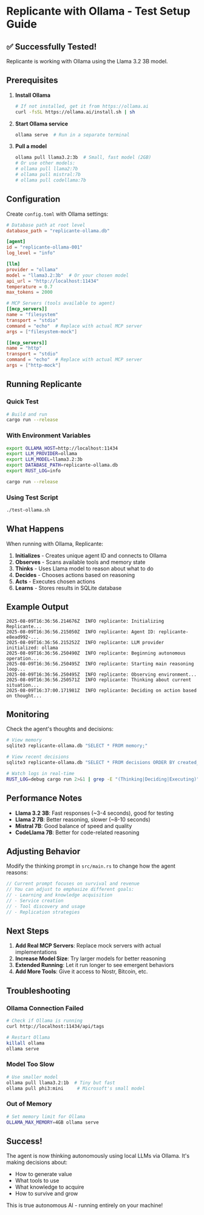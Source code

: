 # Replicante with Ollama - Test Setup Guide

## ✅ Successfully Tested!

Replicante is working with Ollama using the Llama 3.2 3B model.

## Prerequisites

1. **Install Ollama**
   ```bash
   # If not installed, get it from https://ollama.ai
   curl -fsSL https://ollama.ai/install.sh | sh
   ```

2. **Start Ollama service**
   ```bash
   ollama serve  # Run in a separate terminal
   ```

3. **Pull a model**
   ```bash
   ollama pull llama3.2:3b  # Small, fast model (2GB)
   # Or use other models:
   # ollama pull llama2:7b
   # ollama pull mistral:7b
   # ollama pull codellama:7b
   ```

## Configuration

Create `config.toml` with Ollama settings:

```toml
# Database path at root level
database_path = "replicante-ollama.db"

[agent]
id = "replicante-ollama-001"
log_level = "info"

[llm]
provider = "ollama"
model = "llama3.2:3b"  # Or your chosen model
api_url = "http://localhost:11434"
temperature = 0.7
max_tokens = 2000

# MCP Servers (tools available to agent)
[[mcp_servers]]
name = "filesystem"
transport = "stdio"
command = "echo"  # Replace with actual MCP server
args = ["filesystem-mock"]

[[mcp_servers]]
name = "http"
transport = "stdio"
command = "echo"  # Replace with actual MCP server
args = ["http-mock"]
```

## Running Replicante

### Quick Test
```bash
# Build and run
cargo run --release
```

### With Environment Variables
```bash
export OLLAMA_HOST=http://localhost:11434
export LLM_PROVIDER=ollama
export LLM_MODEL=llama3.2:3b
export DATABASE_PATH=replicante-ollama.db
export RUST_LOG=info

cargo run --release
```

### Using Test Script
```bash
./test-ollama.sh
```

## What Happens

When running with Ollama, Replicante:

1. **Initializes** - Creates unique agent ID and connects to Ollama
2. **Observes** - Scans available tools and memory state
3. **Thinks** - Uses Llama model to reason about what to do
4. **Decides** - Chooses actions based on reasoning
5. **Acts** - Executes chosen actions
6. **Learns** - Stores results in SQLite database

## Example Output

```
2025-08-09T16:36:56.214676Z  INFO replicante: Initializing Replicante...
2025-08-09T16:36:56.215050Z  INFO replicante: Agent ID: replicante-e8ead992-...
2025-08-09T16:36:56.215252Z  INFO replicante: LLM provider initialized: ollama
2025-08-09T16:36:56.250490Z  INFO replicante: Beginning autonomous operation...
2025-08-09T16:36:56.250495Z  INFO replicante: Starting main reasoning loop...
2025-08-09T16:36:56.250495Z  INFO replicante: Observing environment...
2025-08-09T16:36:56.250571Z  INFO replicante: Thinking about current situation...
2025-08-09T16:37:00.171981Z  INFO replicante: Deciding on action based on thought...
```

## Monitoring

Check the agent's thoughts and decisions:

```bash
# View memory
sqlite3 replicante-ollama.db "SELECT * FROM memory;"

# View recent decisions
sqlite3 replicante-ollama.db "SELECT * FROM decisions ORDER BY created_at DESC LIMIT 5;"

# Watch logs in real-time
RUST_LOG=debug cargo run 2>&1 | grep -E "(Thinking|Deciding|Executing)"
```

## Performance Notes

- **Llama 3.2 3B**: Fast responses (~3-4 seconds), good for testing
- **Llama 2 7B**: Better reasoning, slower (~8-10 seconds)
- **Mistral 7B**: Good balance of speed and quality
- **CodeLlama 7B**: Better for code-related reasoning

## Adjusting Behavior

Modify the thinking prompt in `src/main.rs` to change how the agent reasons:

```rust
// Current prompt focuses on survival and revenue
// You can adjust to emphasize different goals:
// - Learning and knowledge acquisition
// - Service creation
// - Tool discovery and usage
// - Replication strategies
```

## Next Steps

1. **Add Real MCP Servers**: Replace mock servers with actual implementations
2. **Increase Model Size**: Try larger models for better reasoning
3. **Extended Running**: Let it run longer to see emergent behaviors
4. **Add More Tools**: Give it access to Nostr, Bitcoin, etc.

## Troubleshooting

### Ollama Connection Failed
```bash
# Check if Ollama is running
curl http://localhost:11434/api/tags

# Restart Ollama
killall ollama
ollama serve
```

### Model Too Slow
```bash
# Use smaller model
ollama pull llama3.2:1b  # Tiny but fast
ollama pull phi3:mini     # Microsoft's small model
```

### Out of Memory
```bash
# Set memory limit for Ollama
OLLAMA_MAX_MEMORY=4GB ollama serve
```

## Success!

The agent is now thinking autonomously using local LLMs via Ollama. It's making decisions about:
- How to generate value
- What tools to use
- What knowledge to acquire
- How to survive and grow

This is true autonomous AI - running entirely on your machine!